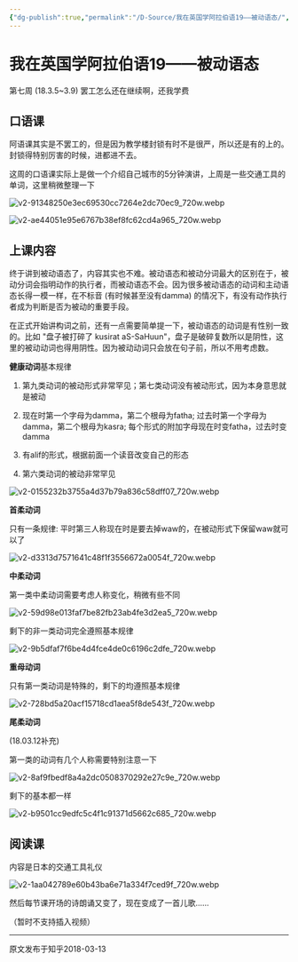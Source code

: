 ```yaml
---
{"dg-publish":true,"permalink":"/D-Source/我在英国学阿拉伯语19——被动语态/","created":"2024-01-28T22:57:46.351+08:00"}
---
```


# 我在英国学阿拉伯语19——被动语态

第七周 (18.3.5~3.9) 罢工怎么还在继续啊，还我学费


## 口语课

阿语课其实是不罢工的，但是因为教学楼封锁有时不是很严，所以还是有的上的。封锁得特别厉害的时候，进都进不去。

  

这周的口语课实际上是做一个介绍自己城市的5分钟演讲，上周是一些交通工具的单词，这里稍微整理一下

![v2-91348250e3ec69530cc7264e2dc70ec9_720w.webp](/img/user/B-Attachment/v2-91348250e3ec69530cc7264e2dc70ec9_720w.webp)

![v2-ae44051e95e6767b38ef8fc62cd4a965_720w.webp](/img/user/B-Attachment/v2-ae44051e95e6767b38ef8fc62cd4a965_720w.webp)


## 上课内容

终于讲到被动语态了，内容其实也不难。被动语态和被动分词最大的区别在于，被动分词会指明动作的执行者，而被动语态不会。因为很多被动语态的动词和主动语态长得一模一样，在不标音 (有时候甚至没有damma) 的情况下，有没有动作执行者成为判断是否为被动的重要手段。

  
在正式开始讲构词之前，还有一点需要简单提一下，被动语态的动词是有性别一致的。比如 "盘子被打碎了 kusirat aS-SaHuun"，盘子是破碎复数所以是阴性，这里的被动动词也得用阴性。因为被动动词只会放在句子前，所以不用考虑数。

  

**健康动词**基本规律

1) 第九类动词的被动形式非常罕见；第七类动词没有被动形式，因为本身意思就是被动

2) 现在时第一个字母为damma，第二个根母为fatha; 过去时第一个字母为damma，第二个根母为kasra; 每个形式的附加字母现在时变fatha，过去时变damma

3) 有alif的形式，根据前面一个读音改变自己的形态

4) 第六类动词的被动非常罕见

![v2-0155232b3755a4d37b79a836c58dff07_720w.webp](/img/user/B-Attachment/v2-0155232b3755a4d37b79a836c58dff07_720w.webp)

**首柔动词**

只有一条规律: 平时第三人称现在时是要去掉waw的，在被动形式下保留waw就可以了

![v2-d3313d7571641c48f1f3556672a0054f_720w.webp](/img/user/B-Attachment/v2-d3313d7571641c48f1f3556672a0054f_720w.webp)

**中柔动词**

第一类中柔动词需要考虑人称变化，稍微有些不同

![v2-59d98e013faf7be82fb23ab4fe3d2ea5_720w.webp](/img/user/B-Attachment/v2-59d98e013faf7be82fb23ab4fe3d2ea5_720w.webp)

剩下的非一类动词完全遵照基本规律

![v2-9b5dfaf7f6be4d4fce4de0c6196c2dfe_720w.webp](/img/user/B-Attachment/v2-9b5dfaf7f6be4d4fce4de0c6196c2dfe_720w.webp)

**重母动词**

只有第一类动词是特殊的，剩下的均遵照基本规律

![v2-728bd5a20acf15718cd1aea5f8de543f_720w.webp](/img/user/B-Attachment/v2-728bd5a20acf15718cd1aea5f8de543f_720w.webp)

**尾柔动词**

(18.03.12补充)

第一类的动词有几个人称需要特别注意一下

![v2-8af9fbedf8a4a2dc0508370292e27c9e_720w.webp](/img/user/B-Attachment/v2-8af9fbedf8a4a2dc0508370292e27c9e_720w.webp)

剩下的基本都一样

![v2-b9501cc9edfc5c4f1c91371d5662c685_720w.webp](/img/user/B-Attachment/v2-b9501cc9edfc5c4f1c91371d5662c685_720w.webp)


## 阅读课

内容是日本的交通工具礼仪

![v2-1aa042789e60b43ba6e71a334f7ced9f_720w.webp](/img/user/B-Attachment/v2-1aa042789e60b43ba6e71a334f7ced9f_720w.webp)

  
然后每节课开场的诗朗诵又变了，现在变成了一首儿歌……

（暂时不支持插入视频）

---
原文发布于知乎2018-03-13
